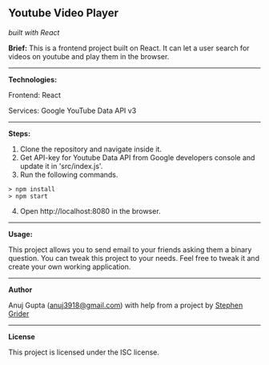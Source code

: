 ## Youtube Video Player
*built with React*

 
**Brief:** This is a frontend project built on React. It can let a user search for videos on youtube and play them in the browser.

-----------------------------

**Technologies:**

Frontend: React

Services: Google YouTube Data API v3

-----------------------------

**Steps:**

1) Clone the repository and navigate inside it.
2) Get API-key for Youtube Data API from Google developers console and update it in 'src/index.js'.
3) Run the following commands.
```
> npm install
> npm start
```
4) Open http://localhost:8080 in the browser.

-----------------------------

**Usage:**

This project allows you to send email to your friends asking them a binary question. You can tweak this project to your needs. Feel free to tweak it and create your own working application.

-----------------------------

**Author**

Anuj Gupta (anuj3918@gmail.com) with help from a project by [Stephen Grider](https://github.com/StephenGrider/ReactStarter/)

-----------------------------

**License**

This project is licensed under the ISC license.
